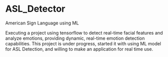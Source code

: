 # ASL_Detector
American Sign Language using ML


Executing a project using tensorflow to detect real-time facial features and analyze emotions, providing dynamic, real-time emotion detection capabilities.
This project is under progress, started it with using ML model for ASL Detection, and willing to make an application for real time use.
